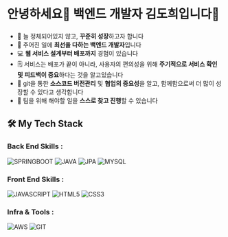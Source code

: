 <!-- ### Hi there 👋 -->

<!--
**Ayush-Kanduri/Ayush-Kanduri** is a ✨ _special_ ✨ repository because its `README.md` (this file) appears on your GitHub profile.

Here are some ideas to get you started:

- 🔭 I’m currently working on ...
- 🌱 I’m currently learning ...
- 👯 I’m looking to collaborate on ...
- 🤔 I’m looking for help with ...
- 💬 Ask me about ...
- 📫 How to reach me: ...
- 😄 Pronouns: ...
- ⚡ Fun fact: ...
-->

<!-- [![Linkedin Badge](https://img.shields.io/badge/-AyushKanduri-blue?style=flat-square&logo=Linkedin&logoColor=white&link=https://www.linkedin.com/in/ayushkanduri)](https://www.linkedin.com/in/ayushkanduri)  -->


# 안녕하세요👋 백엔드 개발자 김도희입니다🙂

<!-- <img src="https://media.giphy.com/media/xUPGGDNsLvqsBOhuU0/giphy.gif" width="280px" height="200px" /> -->
### 
- 🌱 늘 정체되어있지 않고, **꾸준히 성장**하고자 합니다
- 🚀 주어진 일에 **최선을 다하는 백엔드 개발자**입니다
- 💻 **웹 서비스 설계부터 배포까지** 경험이 있습니다
- 🗒️ 서비스는 배포가 끝이 아니라, 사용자의 편의성을 위해 **주기적으로 서비스 확인 및 피드백이 중요**하다는 것을 알고있습니다
- 👯 git을 통한 **소스코드 버전관리** 및 **협업의 중요성**을 알고, 함께함으로써 더 많이 성장할 수 있다고 생각합니다
- 🔭 팀을 위해 해야할 일을 **스스로 찾고 진행**할 수 있습니다 

<!-- ## 📞 Connect with me

[<img src="https://img.shields.io/badge/LinkedIn-0077B5?style=for-the-badge&logo=linkedin&logoColor=white" />](https://www.linkedin.com/in/ayushkanduri)
[<img src="https://img.shields.io/badge/Twitter-1DA1F2?style=for-the-badge&logo=twitter&logoColor=white" />](https://twitter.com/Ayush_Codes)
[<img src="https://img.shields.io/badge/Gmail-D14836?style=for-the-badge&logo=gmail&logoColor=white" />](mailto:ayush.kanduri@gmail.com)
[<img src="https://img.shields.io/badge/YouTube-FF0000?style=for-the-badge&logo=youtube&logoColor=white" />](https://www.youtube.com/channel/UC6c1ajC_2jF7wQp7Y13t2bg)
[<img src="https://img.shields.io/badge/GitHub-100000?style=for-the-badge&logo=github&logoColor=white" />](https://github.com/Ayush-Kanduri)
[<img src="https://img.shields.io/badge/-Hackerrank-2EC866?style=for-the-badge&logo=HackerRank&logoColor=white" />](https://www.hackerrank.com/ayushkanduri)
[<img src="https://img.shields.io/badge/-LeetCode-FFA116?style=for-the-badge&logo=LeetCode&logoColor=black" />](https://leetcode.com/ayushkanduri/)
<span> [𝐏𝐨𝐫𝐭𝐟𝐨𝐥𝐢𝐨 𝐖𝐞𝐛𝐬𝐢𝐭𝐞](http://ayushkanduri.dev)&emsp;|&emsp;[𝐑𝐞𝐬𝐮𝐦𝐞](http://ayushkanduri.dev/resume) </span>
-->


## 🛠️ My Tech Stack  

### Back End Skills :
![SPRINGBOOT](https://img.shields.io/badge/SpringBoot-6DB33F?style=for-the-badge&logo=springboot&logoColor=white)
![JAVA](https://img.shields.io/badge/Java-007396?style=for-the-badge&logo=Java&logoColor=white)
![JPA](https://img.shields.io/badge/JPA-59666C?style=for-the-badge)
![MYSQL](https://img.shields.io/badge/MySQL-4479A1.svg?style=for-the-badge&logo=mysql&logoColor=white)

### Front End Skills :
![JAVASCRIPT](https://img.shields.io/badge/JavaScript-323330?style=for-the-badge&logo=javascript&logoColor=F7DF1E)
![HTML5](https://img.shields.io/badge/HTML5-E34F26?style=for-the-badge&logo=html5&logoColor=white)
![CSS3](https://img.shields.io/badge/CSS3-1572B6?style=for-the-badge&logo=css3&logoColor=white)
<!--![BOOTSTRAP](https://img.shields.io/badge/Bootstrap-563D7C?style=for-the-badge&logo=bootstrap&logoColor=white)-->

### Infra & Tools :
![AWS](https://img.shields.io/badge/Amazon_AWS-232F3E?style=for-the-badge&logo=amazon-aws&logoColor=white)
![GIT](https://img.shields.io/badge/GIT-E44C30?style=for-the-badge&logo=git&logoColor=white) 
